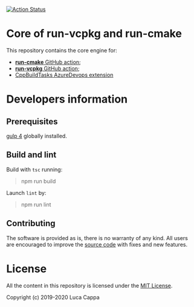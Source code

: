 [![Action Status](https://github.com/lukka/run-cmake-vcpkg-action-libs/workflows/build/badge.svg)](https://github.com/lukka/run-cmake-vcpkg-action-libs/actions)

# Core of run-vcpkg and run-cmake 

This repository contains the core engine for:
  - [**run-cmake** GitHub action](https://github.com/marketplace/actions/run-cmake);
  - [**run-vcpkg** GitHub action](https://github.com/marketplace/actions/run-vcpkg);
  - [CppBuildTasks AzureDevops extension](https://marketplace.visualstudio.com/items?itemName=lucappa.cmake-ninja-vcpkg-tasks)

# Developers information

## Prerequisites
[gulp 4](https://www.npmjs.com/package/gulp4) globally installed.

## Build and lint
Build with `tsc` running:

 > npm run build

Launch `lint` by:

 > npm run lint

## <a id='contributing'>Contributing</a>

The software is provided as is, there is no warranty of any kind. All users are encouraged to improve the [source code](https://github.com/lukka/run-cmake-vcpkg-action-libs) with fixes and new features.

# License
All the content in this repository is licensed under the [MIT License](LICENSE.txt).

Copyright (c) 2019-2020 Luca Cappa
